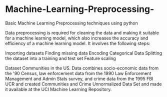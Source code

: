 # Machine-Learning-Preprocessing-
Basic Machine Learning Preprocessing techniques using python

Data preprocessing is required for cleaning the data and making it suitable for a machine learning model, which also increases the accuracy and efficiency of a machine learning model. It involves the following steps:

Importing datasets
Finding missing data
Encoding Categorical Data
Splitting the dataset into a training and test set
Feature scaling


Dataset
Communities in the US. Data combines socio-economic data from the '90 Census, law enforcement data from the 1990 Law Enforcement Management and Admin Stats survey, and crime data from the 1995 FBI UCR and created Communities and Crime Unnormalized Data Set and made it available at the UCI Machine Learning Repository.
